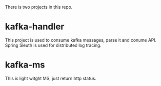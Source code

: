 There is two projects in this repo.
# kafka-handler
   This project is used to consume kafka messages, parse it and conume API. Spring Sleuth is used for distributed log tracing.
# kafka-ms
  This is light witght MS, just return http status.
